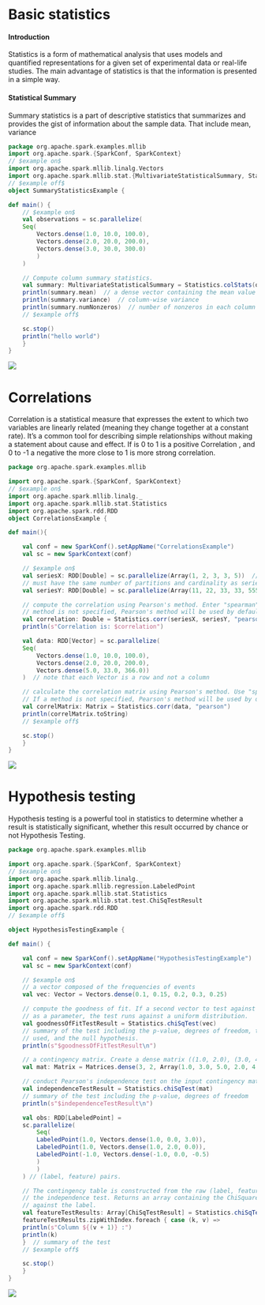 # Basic statistics
#### Introduction
Statistics is a form of mathematical analysis that uses models and quantified representations for a given set of experimental data or real-life studies. The main advantage of statistics is that the information is presented in a simple way.
#### Statistical Summary
Summary statistics is a part of descriptive statistics that summarizes and provides the gist of information about the sample data. That include mean, variance
```scala
package org.apache.spark.examples.mllib
import org.apache.spark.{SparkConf, SparkContext}
// $example on$
import org.apache.spark.mllib.linalg.Vectors
import org.apache.spark.mllib.stat.{MultivariateStatisticalSummary, Statistics}
// $example off$
object SummaryStatisticsExample {

def main() {
    // $example on$
    val observations = sc.parallelize(
    Seq(
        Vectors.dense(1.0, 10.0, 100.0),
        Vectors.dense(2.0, 20.0, 200.0),
        Vectors.dense(3.0, 30.0, 300.0)
        )
    )

    // Compute column summary statistics.
    val summary: MultivariateStatisticalSummary = Statistics.colStats(observations)
    println(summary.mean)  // a dense vector containing the mean value for each column
    println(summary.variance)  // column-wise variance
    println(summary.numNonzeros)  // number of nonzeros in each column
    // $example off$

    sc.stop()
    println("hello world")
    }
}
``` 
![](https://github.com/rafaelsanchezbaez/Big_Data/blob/unit_2/practices/practice_1/SummaryStatistics.png?raw=true)
# Correlations
Correlation is a statistical measure that expresses the extent to which two variables are linearly related (meaning they change together at a constant rate). It’s a common tool for describing simple relationships without making a statement about cause and effect. If is 0 to 1 is a positive Correlation , and 0 to -1 a negative the more close to 1 is more strong correlation.
``` scala
package org.apache.spark.examples.mllib

import org.apache.spark.{SparkConf, SparkContext}
// $example on$
import org.apache.spark.mllib.linalg._
import org.apache.spark.mllib.stat.Statistics
import org.apache.spark.rdd.RDD
object CorrelationsExample {

def main(){

    val conf = new SparkConf().setAppName("CorrelationsExample")
    val sc = new SparkContext(conf)

    // $example on$
    val seriesX: RDD[Double] = sc.parallelize(Array(1, 2, 3, 3, 5))  // a series
    // must have the same number of partitions and cardinality as seriesX
    val seriesY: RDD[Double] = sc.parallelize(Array(11, 22, 33, 33, 555))

    // compute the correlation using Pearson's method. Enter "spearman" for Spearman's method. If a
    // method is not specified, Pearson's method will be used by default.
    val correlation: Double = Statistics.corr(seriesX, seriesY, "pearson")
    println(s"Correlation is: $correlation")

    val data: RDD[Vector] = sc.parallelize(
    Seq(
        Vectors.dense(1.0, 10.0, 100.0),
        Vectors.dense(2.0, 20.0, 200.0),
        Vectors.dense(5.0, 33.0, 366.0))
    )  // note that each Vector is a row and not a column

    // calculate the correlation matrix using Pearson's method. Use "spearman" for Spearman's method
    // If a method is not specified, Pearson's method will be used by default.
    val correlMatrix: Matrix = Statistics.corr(data, "pearson")
    println(correlMatrix.toString)
    // $example off$

    sc.stop()
    }
}
```
![](https://github.com/rafaelsanchezbaez/Big_Data/blob/unit_2/practices/practice_1/CorrelationExample.png?raw=true)

# Hypothesis testing
Hypothesis testing is a powerful tool in statistics to determine whether a result is statistically significant, whether this result occurred by chance or not Hypothesis Testing.
``` scala
package org.apache.spark.examples.mllib

import org.apache.spark.{SparkConf, SparkContext}
// $example on$
import org.apache.spark.mllib.linalg._
import org.apache.spark.mllib.regression.LabeledPoint
import org.apache.spark.mllib.stat.Statistics
import org.apache.spark.mllib.stat.test.ChiSqTestResult
import org.apache.spark.rdd.RDD
// $example off$

object HypothesisTestingExample {

def main() {

    val conf = new SparkConf().setAppName("HypothesisTestingExample")
    val sc = new SparkContext(conf)

    // $example on$
    // a vector composed of the frequencies of events
    val vec: Vector = Vectors.dense(0.1, 0.15, 0.2, 0.3, 0.25)

    // compute the goodness of fit. If a second vector to test against is not supplied
    // as a parameter, the test runs against a uniform distribution.
    val goodnessOfFitTestResult = Statistics.chiSqTest(vec)
    // summary of the test including the p-value, degrees of freedom, test statistic, the method
    // used, and the null hypothesis.
    println(s"$goodnessOfFitTestResult\n")

    // a contingency matrix. Create a dense matrix ((1.0, 2.0), (3.0, 4.0), (5.0, 6.0))
    val mat: Matrix = Matrices.dense(3, 2, Array(1.0, 3.0, 5.0, 2.0, 4.0, 6.0))

    // conduct Pearson's independence test on the input contingency matrix
    val independenceTestResult = Statistics.chiSqTest(mat)
    // summary of the test including the p-value, degrees of freedom
    println(s"$independenceTestResult\n")

    val obs: RDD[LabeledPoint] =
    sc.parallelize(
        Seq(
        LabeledPoint(1.0, Vectors.dense(1.0, 0.0, 3.0)),
        LabeledPoint(1.0, Vectors.dense(1.0, 2.0, 0.0)),
        LabeledPoint(-1.0, Vectors.dense(-1.0, 0.0, -0.5)
        )
        )
    ) // (label, feature) pairs.

    // The contingency table is constructed from the raw (label, feature) pairs and used to conduct
    // the independence test. Returns an array containing the ChiSquaredTestResult for every feature
    // against the label.
    val featureTestResults: Array[ChiSqTestResult] = Statistics.chiSqTest(obs)
    featureTestResults.zipWithIndex.foreach { case (k, v) =>
    println(s"Column ${(v + 1)} :")
    println(k)
    }  // summary of the test
    // $example off$

    sc.stop()
    }
}
```
![](https://github.com/rafaelsanchezbaez/Big_Data/blob/unit_2/practices/practice_1/Hypothesis.png?raw=true)

